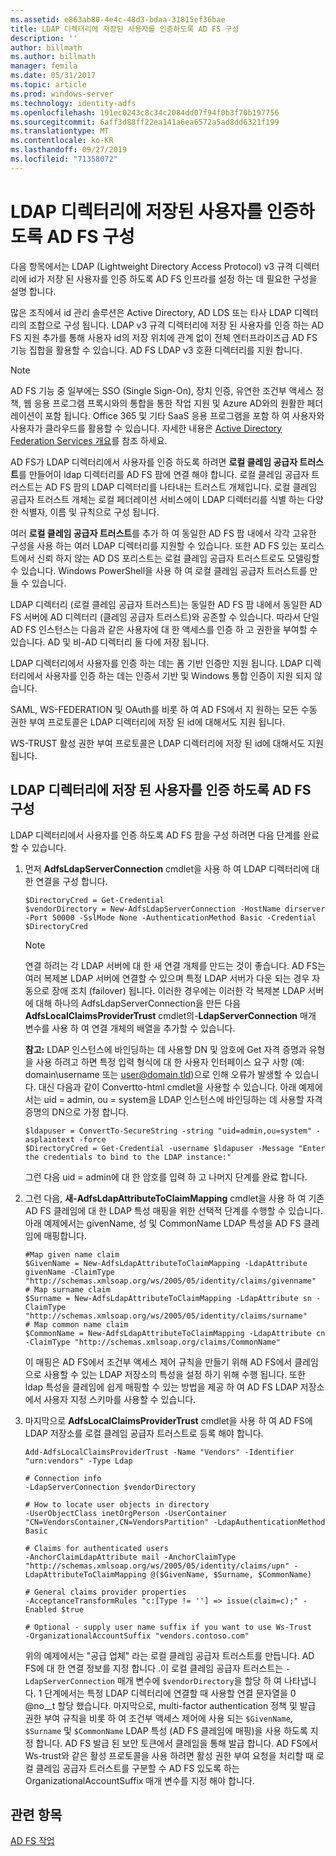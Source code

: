 ```yaml
---
ms.assetid: e863ab80-4e4c-48d3-bdaa-31815ef36bae
title: LDAP 디렉터리에 저장된 사용자를 인증하도록 AD FS 구성
description: ''
author: billmath
ms.author: billmath
manager: femila
ms.date: 05/31/2017
ms.topic: article
ms.prod: windows-server
ms.technology: identity-adfs
ms.openlocfilehash: 191ec0243c8c34c2084dd07f94f0b3f70b197756
ms.sourcegitcommit: 6aff3d88ff22ea141a6ea6572a5ad8dd6321f199
ms.translationtype: MT
ms.contentlocale: ko-KR
ms.lasthandoff: 09/27/2019
ms.locfileid: "71358072"
---
```

# <a name="configure-ad-fs-to-authenticate-users-stored-in-ldap-directories"></a>LDAP 디렉터리에 저장된 사용자를 인증하도록 AD FS 구성

다음 항목에서는 LDAP (Lightweight Directory Access Protocol) v3 규격 디렉터리에 id가 저장 된 사용자를 인증 하도록 AD FS 인프라를 설정 하는 데 필요한 구성을 설명 합니다.

많은 조직에서 id 관리 솔루션은 Active Directory, AD LDS 또는 타사 LDAP 디렉터리의 조합으로 구성 됩니다. LDAP v3 규격 디렉터리에 저장 된 사용자를 인증 하는 AD FS 지원 추가를 통해 사용자 id의 저장 위치에 관계 없이 전체 엔터프라이즈급 AD FS 기능 집합을 활용할 수 있습니다. AD FS LDAP v3 호환 디렉터리를 지원 합니다.

> [!NOTE]
> AD FS 기능 중 일부에는 SSO (Single Sign-On), 장치 인증, 유연한 조건부 액세스 정책, 웹 응용 프로그램 프록시와의 통합을 통한 작업 지원 및 Azure AD와의 원활한 페더레이션이 포함 됩니다. Office 365 및 기타 SaaS 응용 프로그램을 포함 하 여 사용자와 사용자가 클라우드를 활용할 수 있습니다.  자세한 내용은 [Active Directory Federation Services 개요](../../ad-fs/AD-FS-2016-Overview.md)를 참조 하세요.

AD FS가 LDAP 디렉터리에서 사용자를 인증 하도록 하려면 **로컬 클레임 공급자 트러스트**를 만들어이 ldap 디렉터리를 AD FS 팜에 연결 해야 합니다.  로컬 클레임 공급자 트러스트는 AD FS 팜의 LDAP 디렉터리를 나타내는 트러스트 개체입니다. 로컬 클레임 공급자 트러스트 개체는 로컬 페더레이션 서비스에이 LDAP 디렉터리를 식별 하는 다양 한 식별자, 이름 및 규칙으로 구성 됩니다.

여러 **로컬 클레임 공급자 트러스트**를 추가 하 여 동일한 AD FS 팜 내에서 각각 고유한 구성을 사용 하는 여러 LDAP 디렉터리를 지원할 수 있습니다. 또한 AD FS 있는 포리스트에서 신뢰 하지 않는 AD DS 포리스트는 로컬 클레임 공급자 트러스트로도 모델링할 수 있습니다. Windows PowerShell을 사용 하 여 로컬 클레임 공급자 트러스트를 만들 수 있습니다.

LDAP 디렉터리 (로컬 클레임 공급자 트러스트)는 동일한 AD FS 팜 내에서 동일한 AD FS 서버에 AD 디렉터리 (클레임 공급자 트러스트)와 공존할 수 있습니다. 따라서 단일 AD FS 인스턴스는 다음과 같은 사용자에 대 한 액세스를 인증 하 고 권한을 부여할 수 있습니다. AD 및 비-AD 디렉터리 둘 다에 저장 됩니다.

LDAP 디렉터리에서 사용자를 인증 하는 데는 폼 기반 인증만 지원 됩니다. LDAP 디렉터리에서 사용자를 인증 하는 데는 인증서 기반 및 Windows 통합 인증이 지원 되지 않습니다.

SAML, WS-FEDERATION 및 OAuth를 비롯 하 여 AD FS에서 지 원하는 모든 수동 권한 부여 프로토콜은 LDAP 디렉터리에 저장 된 id에 대해서도 지원 됩니다.

WS-TRUST 활성 권한 부여 프로토콜은 LDAP 디렉터리에 저장 된 id에 대해서도 지원 됩니다.

## <a name="configure-ad-fs-to-authenticate-users-stored-in-an-ldap-directory"></a>LDAP 디렉터리에 저장 된 사용자를 인증 하도록 AD FS 구성
LDAP 디렉터리에서 사용자를 인증 하도록 AD FS 팜을 구성 하려면 다음 단계를 완료할 수 있습니다.

1. 먼저 **AdfsLdapServerConnection** cmdlet을 사용 하 여 LDAP 디렉터리에 대 한 연결을 구성 합니다.

   ```
   $DirectoryCred = Get-Credential
   $vendorDirectory = New-AdfsLdapServerConnection -HostName dirserver -Port 50000 -SslMode None -AuthenticationMethod Basic -Credential $DirectoryCred
   ```

   > [!NOTE]
   > 연결 하려는 각 LDAP 서버에 대 한 새 연결 개체를 만드는 것이 좋습니다. AD FS는 여러 복제본 LDAP 서버에 연결할 수 있으며 특정 LDAP 서버가 다운 되는 경우 자동으로 장애 조치 (failover) 됩니다. 이러한 경우에는 이러한 각 복제본 LDAP 서버에 대해 하나의 AdfsLdapServerConnection을 만든 다음 **AdfsLocalClaimsProviderTrust** cmdlet의-**LdapServerConnection** 매개 변수를 사용 하 여 연결 개체의 배열을 추가할 수 있습니다.

   **참고:** LDAP 인스턴스에 바인딩하는 데 사용할 DN 및 암호에 Get 자격 증명과 유형을 사용 하려고 하면 특정 입력 형식에 대 한 사용자 인터페이스 요구 사항 (예: domain\username 또는 user@domain.tld)으로 인해 오류가 발생할 수 있습니다. 대신 다음과 같이 Convertto-html cmdlet을 사용할 수 있습니다. 아래 예제에서는 uid = admin, ou = system을 LDAP 인스턴스에 바인딩하는 데 사용할 자격 증명의 DN으로 가정 합니다.

   ```
   $ldapuser = ConvertTo-SecureString -string "uid=admin,ou=system" -asplaintext -force
   $DirectoryCred = Get-Credential -username $ldapuser -Message "Enter the credentials to bind to the LDAP instance:"
   ```

   그런 다음 uid = admin에 대 한 암호를 입력 하 고 나머지 단계를 완료 합니다.

2. 그런 다음, **새-AdfsLdapAttributeToClaimMapping** cmdlet을 사용 하 여 기존 AD FS 클레임에 대 한 LDAP 특성 매핑을 위한 선택적 단계를 수행할 수 있습니다. 아래 예제에서는 givenName, 성 및 CommonName LDAP 특성을 AD FS 클레임에 매핑합니다.

   ```
   #Map given name claim
   $GivenName = New-AdfsLdapAttributeToClaimMapping -LdapAttribute givenName -ClaimType "http://schemas.xmlsoap.org/ws/2005/05/identity/claims/givenname"
   # Map surname claim
   $Surname = New-AdfsLdapAttributeToClaimMapping -LdapAttribute sn -ClaimType "http://schemas.xmlsoap.org/ws/2005/05/identity/claims/surname"
   # Map common name claim
   $CommonName = New-AdfsLdapAttributeToClaimMapping -LdapAttribute cn -ClaimType "http://schemas.xmlsoap.org/claims/CommonName"
   ```

   이 매핑은 AD FS에서 조건부 액세스 제어 규칙을 만들기 위해 AD FS에서 클레임으로 사용할 수 있는 LDAP 저장소의 특성을 설정 하기 위해 수행 됩니다. 또한 ldap 특성을 클레임에 쉽게 매핑할 수 있는 방법을 제공 하 여 AD FS LDAP 저장소에서 사용자 지정 스키마를 사용할 수 있습니다.

3. 마지막으로 **AdfsLocalClaimsProviderTrust** cmdlet을 사용 하 여 AD FS에 LDAP 저장소를 로컬 클레임 공급자 트러스트로 등록 해야 합니다.

   ```
   Add-AdfsLocalClaimsProviderTrust -Name "Vendors" -Identifier "urn:vendors" -Type Ldap

   # Connection info
   -LdapServerConnection $vendorDirectory 

   # How to locate user objects in directory
   -UserObjectClass inetOrgPerson -UserContainer "CN=VendorsContainer,CN=VendorsPartition" -LdapAuthenticationMethod Basic 

   # Claims for authenticated users
   -AnchorClaimLdapAttribute mail -AnchorClaimType "http://schemas.xmlsoap.org/ws/2005/05/identity/claims/upn" -LdapAttributeToClaimMapping @($GivenName, $Surname, $CommonName) 

   # General claims provider properties
   -AcceptanceTransformRules "c:[Type != ''] => issue(claim=c);" -Enabled $true 

   # Optional - supply user name suffix if you want to use Ws-Trust
   -OrganizationalAccountSuffix "vendors.contoso.com"
   ```

   위의 예제에서는 "공급 업체" 라는 로컬 클레임 공급자 트러스트를 만듭니다. AD FS에 대 한 연결 정보를 지정 합니다 .이 로컬 클레임 공급자 트러스트는 `-LdapServerConnection` 매개 변수에 `$vendorDirectory`을 할당 하 여 나타냅니다. 1 단계에서는 특정 LDAP 디렉터리에 연결할 때 사용할 연결 문자열을 0 @no__t 할당 했습니다. 마지막으로, multi-factor authentication 정책 및 발급 권한 부여 규칙을 비롯 하 여 조건부 액세스 제어에 사용 되는 `$GivenName`, `$Surname` 및 `$CommonName` LDAP 특성 (AD FS 클레임에 매핑)을 사용 하도록 지정 합니다. AD FS 발급 된 보안 토큰에서 클레임을 통해 발급 합니다. AD FS에서 Ws-trust와 같은 활성 프로토콜을 사용 하려면 활성 권한 부여 요청을 처리할 때 로컬 클레임 공급자 트러스트를 구분할 수 AD FS 있도록 하는 OrganizationalAccountSuffix 매개 변수를 지정 해야 합니다.

## <a name="see-also"></a>관련 항목
[AD FS 작업](../../ad-fs/AD-FS-2016-Operations.md)



